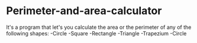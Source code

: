 # Perimeter-and-area-calculator
It's a program that let's you calculate the area or the perimeter of any of the following shapes:
-Circle
-Square
-Rectangle
-Triangle
-Trapezium
-Circle
